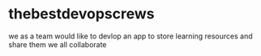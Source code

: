 # thebestdevopscrews
we as a team would like to devlop an app to store learning resources and share them we all collaborate 
